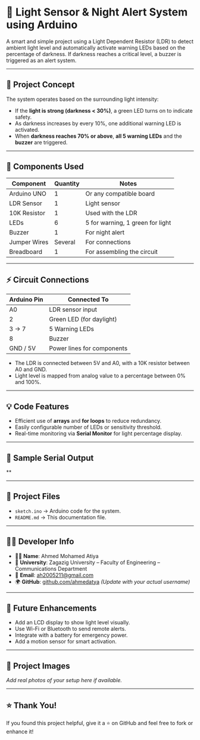 # 🔦 Light Sensor & Night Alert System using Arduino

A smart and simple project using a Light Dependent Resistor (LDR) to detect ambient light level and automatically activate warning LEDs based on the percentage of darkness. If darkness reaches a critical level, a buzzer is triggered as an alert system.

---

## 🎯 Project Concept

The system operates based on the surrounding light intensity:

- If the **light is strong (darkness < 30%)**, a green LED turns on to indicate safety.
- As darkness increases by every 10%, one additional warning LED is activated.
- When **darkness reaches 70% or above**, **all 5 warning LEDs** and the **buzzer** are triggered.

---

## 🧠 Components Used

| Component       | Quantity | Notes                        |
|----------------|----------|-------------------------------|
| Arduino UNO     | 1        | Or any compatible board       |
| LDR Sensor      | 1        | Light sensor                  |
| 10K Resistor    | 1        | Used with the LDR             |
| LEDs            | 6        | 5 for warning, 1 green for light |
| Buzzer          | 1        | For night alert               |
| Jumper Wires    | Several  | For connections               |
| Breadboard      | 1        | For assembling the circuit    |

---

## ⚡ Circuit Connections

| Arduino Pin     | Connected To             |
|----------------|---------------------------|
| A0              | LDR sensor input          |
| 2               | Green LED (for daylight)  |
| 3 → 7           | 5 Warning LEDs            |
| 8               | Buzzer                    |
| GND / 5V        | Power lines for components|

- The LDR is connected between 5V and A0, with a 10K resistor between A0 and GND.
- Light level is mapped from analog value to a percentage between 0% and 100%.

---

## 💡 Code Features

- Efficient use of **arrays** and **for loops** to reduce redundancy.
- Easily configurable number of LEDs or sensitivity threshold.
- Real-time monitoring via **Serial Monitor** for light percentage display.

---

## 🧾 Sample Serial Output

**


---

## 📁 Project Files

- `sketch.ino` → Arduino code for the system.
- `README.md` → This documentation file.

---

## 👨‍💻 Developer Info

- 👨‍🎓 **Name**: Ahmed Mohamed Atiya  
- 🏫 **University**: Zagazig University – Faculty of Engineering – Communications Department  
- 📧 **Email**: ah2005211@gmail.com  
- 🌍 **GitHub**: [github.com/ahmedatya](https://github.com/ahmedatya) *(Update with your actual username)*

---

## 🔧 Future Enhancements

- Add an LCD display to show light level visually.
- Use Wi-Fi or Bluetooth to send remote alerts.
- Integrate with a battery for emergency power.
- Add a motion sensor for smart activation.

---

## 📸 Project Images

*Add real photos of your setup here if available.*

---

## ⭐ Thank You!

If you found this project helpful, give it a ⭐ on GitHub and feel free to fork or enhance it!
